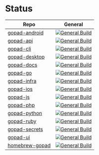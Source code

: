 # Status

| Repo | General |
| --- | --- |
| [gopad-android](https://github.com/gopad/gopad-android) | [![General Build](https://github.com/gopad/gopad-android/actions/workflows/general.yml/badge.svg)](https://github.com/gopad/gopad-android/actions/workflows/general.yml) |
| [gopad-api](https://github.com/gopad/gopad-api) | [![General Build](https://github.com/gopad/gopad-api/actions/workflows/general.yml/badge.svg)](https://github.com/gopad/gopad-api/actions/workflows/general.yml) |
| [gopad-cli](https://github.com/gopad/gopad-cli) | [![General Build](https://github.com/gopad/gopad-cli/actions/workflows/general.yml/badge.svg)](https://github.com/gopad/gopad-cli/actions/workflows/general.yml) |
| [gopad-desktop](https://github.com/gopad/gopad-desktop) | [![General Build](https://github.com/gopad/gopad-desktop/actions/workflows/general.yml/badge.svg)](https://github.com/gopad/gopad-desktop/actions/workflows/general.yml) |
| [gopad-docs](https://github.com/gopad/gopad-docs) | [![General Build](https://github.com/gopad/gopad-docs/actions/workflows/general.yml/badge.svg)](https://github.com/gopad/gopad-docs/actions/workflows/general.yml) |
| [gopad-go](https://github.com/gopad/gopad-go) | [![General Build](https://github.com/gopad/gopad-go/actions/workflows/general.yml/badge.svg)](https://github.com/gopad/gopad-go/actions/workflows/general.yml) |
| [gopad-infra](https://github.com/gopad/gopad-infra) | [![General Build](https://github.com/gopad/gopad-infra/actions/workflows/general.yml/badge.svg)](https://github.com/gopad/gopad-infra/actions/workflows/general.yml) |
| [gopad-ios](https://github.com/gopad/gopad-ios) | [![General Build](https://github.com/gopad/gopad-ios/actions/workflows/general.yml/badge.svg)](https://github.com/gopad/gopad-ios/actions/workflows/general.yml) |
| [gopad-js](https://github.com/gopad/gopad-js) | [![General Build](https://github.com/gopad/gopad-js/actions/workflows/general.yml/badge.svg)](https://github.com/gopad/gopad-js/actions/workflows/general.yml) |
| [gopad-php](https://github.com/gopad/gopad-php) | [![General Build](https://github.com/gopad/gopad-php/actions/workflows/general.yml/badge.svg)](https://github.com/gopad/gopad-php/actions/workflows/general.yml) |
| [gopad-python](https://github.com/gopad/gopad-python) | [![General Build](https://github.com/gopad/gopad-python/actions/workflows/general.yml/badge.svg)](https://github.com/gopad/gopad-python/actions/workflows/general.yml) |
| [gopad-ruby](https://github.com/gopad/gopad-ruby) | [![General Build](https://github.com/gopad/gopad-ruby/actions/workflows/general.yml/badge.svg)](https://github.com/gopad/gopad-ruby/actions/workflows/general.yml) |
| [gopad-secrets](https://github.com/gopad/gopad-secrets) | [![General Build](https://github.com/gopad/gopad-secrets/actions/workflows/general.yml/badge.svg)](https://github.com/gopad/gopad-secrets/actions/workflows/general.yml) |
| [gopad-ui](https://github.com/gopad/gopad-ui) | [![General Build](https://github.com/gopad/gopad-ui/actions/workflows/general.yml/badge.svg)](https://github.com/gopad/gopad-ui/actions/workflows/general.yml) |
| [homebrew-gopad](https://github.com/gopad/homebrew-gopad) | [![General Build](https://github.com/gopad/homebrew-gopad/actions/workflows/general.yml/badge.svg)](https://github.com/gopad/homebrew-gopad/actions/workflows/general.yml) |
